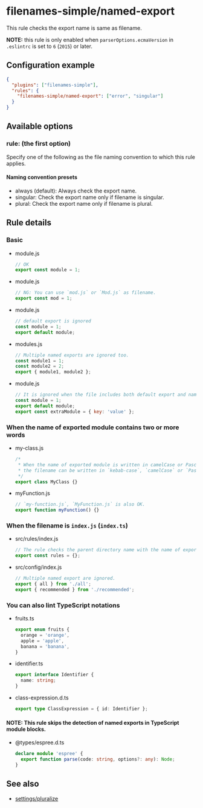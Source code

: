 # filenames-simple/named-export

This rule checks the export name is same as filename.

**NOTE:** this rule is only enabled when `parserOptions.ecmaVersion` in `.eslintrc` is set to `6` (`2015`) or later.

## Configuration example

```json
{
  "plugins": ["filenames-simple"],
  "rules": {
    "filenames-simple/named-export": ["error", "singular"]
  }
}
```

## Available options

### rule: (the first option)

Specify one of the following as the file naming convention to which this rule applies.

#### Naming convention presets

- always (default): Always check the export name.
- singular: Check the export name only if filename is singular.
- plural: Check the export name only if filename is plural.

## Rule details

### Basic

- module.js
  ```javascript
  // OK
  export const module = 1;
  ```
- module.js

  ```javascript
  // NG: You can use `mod.js` or `Mod.js` as filename.
  export const mod = 1;
  ```

- module.js
  ```javascript
  // default export is ignored
  const module = 1;
  export default module;
  ```
- modules.js
  ```javascript
  // Multiple named exports are ignored too.
  const module1 = 1;
  const module2 = 2;
  export { module1, module2 };
  ```
- module.js
  ```javascript
  // It is ignored when the file includes both default export and named export.
  const module = 1;
  export default module;
  export const extraModule = { key: 'value' };
  ```

### When the name of exported module contains two or more words

- my-class.js
  ```javascript
  /*
   * When the name of exported module is written in camelCase or PascalCase,
   * the filename can be written in `kebab-case`, `camelCase` or `PascalCase`
   */
  export class MyClass {}
  ```
- myFunction.js
  ```javascript
  // `my-function.js`, `MyFunction.js` is also OK.
  export function myFunction() {}
  ```

### When the filename is `index.js` (`index.ts`)

- src/rules/index.js
  ```javascript
  // The rule checks the parent directory name with the name of exported module.
  export const rules = {};
  ```
- src/config/index.js
  ```javascript
  // Multiple named export are ignored.
  export { all } from './all';
  export { recommended } from './recommended';
  ```

### You can also lint TypeScript notations

- fruits.ts
  ```typescript
  export enum fruits {
    orange = 'orange',
    apple = 'apple',
    banana = 'banana',
  }
  ```
- identifier.ts
  ```typescript
  export interface Identifier {
    name: string;
  }
  ```
- class-expression.d.ts
  ```typescript
  export type ClassExpression = { id: Identifier };
  ```

#### NOTE: This rule skips the detection of named exports in TypeScript module blocks.

- @types/espree.d.ts
  ```typescript
  declare module 'espree' {
    export function parse(code: string, options?: any): Node;
  }
  ```

## See also

- [settings/pluralize](../settings/pluralize.md)
